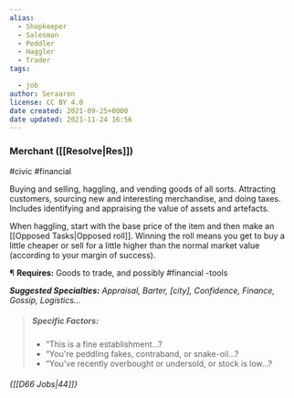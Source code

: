 ```yaml
---
alias:
  - Shopkeeper
  - Salesman
  - Peddler
  - Haggler
  - Trader
tags:

  - job
author: Seraaron
license: CC BY 4.0
date created: 2021-09-25+0000
date updated: 2021-11-24 16:56
---
```


### Merchant ([[Resolve|Res]])

#civic #financial

Buying and selling, haggling, and vending goods of all sorts. Attracting customers, sourcing new and interesting merchandise, and doing taxes. Includes identifying and appraising the value of assets and artefacts.

When haggling, start with the base price of the item and then make an [[Opposed Tasks|Opposed roll]]. Winning the roll means you get to buy a little cheaper or sell for a little higher than the normal market value (according to your margin of success).

¶ **Requires:** Goods to trade, and possibly #financial -tools 

_**Suggested Specialties:** Appraisal, Barter, [city], Confidence, Finance, Gossip, Logistics..._

> ##### Specific Factors:
>
> - “This is a fine establishment...?
> - “You're peddling fakes, contraband, or snake-oil...?
> - “You've recently overbought or undersold, or stock is low...?

###### {[[D66 Jobs|44]]}
